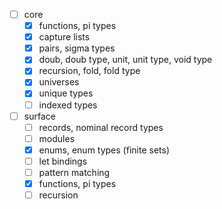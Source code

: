 - [ ] core
	- [x] functions, pi types
	- [x] capture lists
	- [x] pairs, sigma types
	- [x] doub, doub type, unit, unit type, void type
	- [x] recursion, fold, fold type
	- [x] universes
	- [x] unique types
	- [ ] indexed types
- [ ] surface
	- [ ] records, nominal record types
	- [ ] modules
	- [x] enums, enum types (finite sets)
	- [ ] let bindings
	- [ ] pattern matching
	- [x] functions, pi types
	- [ ] recursion